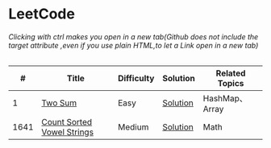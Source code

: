 # LeetCode
###### Clicking with ctrl makes you open in a new tab(Github does not include the target attribute ,even if you use plain HTML,to let a Link open in a new tab)
\# | Title | Difficulty | Solution | Related Topics
---|---|---|---|---|
1 | [Two Sum](https://leetcode.com/problems/two-sum/) | Easy | [Solution](Solutions/1.%20Two%20Sum) | HashMap、Array
1641 | [Count Sorted Vowel Strings](https://leetcode.com/problems/count-sorted-vowel-strings/) | Medium | [Solution](Solutions/1641.%20Count%20Sorted%20Vowel%20Strings) | Math
